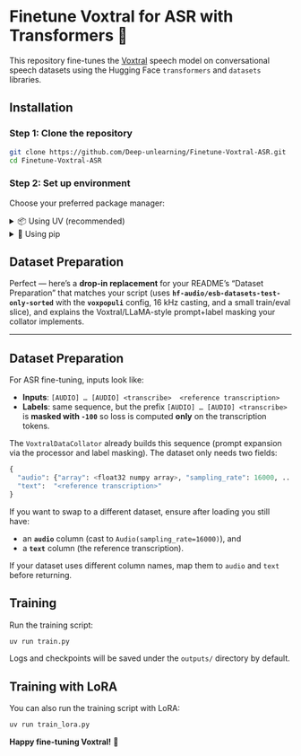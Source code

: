 # Finetune Voxtral for ASR with Transformers 🤗

This repository fine-tunes the [Voxtral](https://huggingface.co/Deep-unlearning/Voxtral) speech model on conversational speech datasets using the Hugging Face `transformers` and `datasets` libraries.

## Installation

### Step 1: Clone the repository

```bash
git clone https://github.com/Deep-unlearning/Finetune-Voxtral-ASR.git
cd Finetune-Voxtral-ASR
```

### Step 2: Set up environment

Choose your preferred package manager:

<details>
<summary>📦 Using UV (recommended)</summary>

[Install `uv`](https://docs.astral.sh/uv/getting-started/installation/)

```bash
uv venv .venv --python 3.10 && source .venv/bin/activate
uv pip install -r requirements.txt
```

</details>

<details>
<summary>🐍 Using pip</summary>

```bash
python -m venv .venv --python 3.10 && source .venv/bin/activate
pip install --upgrade pip
pip install -r requirements.txt
```

</details>

## Dataset Preparation

Perfect — here’s a **drop-in replacement** for your README’s “Dataset Preparation” that matches your script (uses **`hf-audio/esb-datasets-test-only-sorted`** with the **`voxpopuli`** config, 16 kHz casting, and a small train/eval slice), and explains the Voxtral/LLaMA-style prompt+label masking your collator implements.

---

## Dataset Preparation

For ASR fine-tuning, inputs look like:

* **Inputs**: `[AUDIO] … [AUDIO] <transcribe>  <reference transcription>`
* **Labels**: same sequence, but the prefix `[AUDIO] … [AUDIO] <transcribe>` is **masked with `-100`** so loss is computed **only** on the transcription tokens.

The `VoxtralDataCollator` already builds this sequence (prompt expansion via the processor and label masking).
The dataset only needs two fields:

```python
{
  "audio": {"array": <float32 numpy array>, "sampling_rate": 16000, ...},
  "text":  "<reference transcription>"
}
```


If you want to swap to a different dataset, ensure after loading you still have:

* an **`audio`** column (cast to `Audio(sampling_rate=16000)`), and
* a **`text`** column (the reference transcription).

If your dataset uses different column names, map them to `audio` and `text` before returning.

## Training

Run the training script:

```bash
uv run train.py
```

Logs and checkpoints will be saved under the `outputs/` directory by default.

## Training with LoRA

You can also run the training script with LoRA:

```bash
uv run train_lora.py
```

**Happy fine-tuning Voxtral!** 🚀